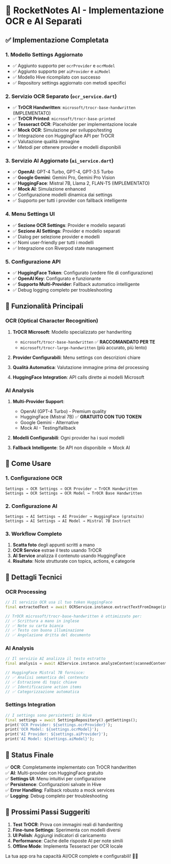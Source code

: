 # 🎯 RocketNotes AI - Implementazione OCR e AI Separati

## ✅ **Implementazione Completata**

### **1. Modello Settings Aggiornato**
- ✅ Aggiunto supporto per `ocrProvider` e `ocrModel`
- ✅ Aggiunto supporto per `aiProvider` e `aiModel`
- ✅ Modello Hive ricompilato con successo
- ✅ Repository settings aggiornato con metodi specifici

### **2. Servizio OCR Separato (`ocr_service.dart`)**
- ✅ **TrOCR Handwritten**: `microsoft/trocr-base-handwritten` (IMPLEMENTATO)
- ✅ **TrOCR Printed**: `microsoft/trocr-base-printed` 
- ✅ **Tesseract OCR**: Placeholder per implementazione locale
- ✅ **Mock OCR**: Simulazione per sviluppo/testing
- ✅ Integrazione con HuggingFace API per TrOCR
- ✅ Valutazione qualità immagine
- ✅ Metodi per ottenere provider e modelli disponibili

### **3. Servizio AI Aggiornato (`ai_service.dart`)**
- ✅ **OpenAI**: GPT-4 Turbo, GPT-4, GPT-3.5 Turbo
- ✅ **Google Gemini**: Gemini Pro, Gemini Pro Vision
- ✅ **HuggingFace**: Mistral 7B, Llama 2, FLAN-T5 (IMPLEMENTATO)
- ✅ **Mock AI**: Simulazione enhanced
- ✅ Configurazione modelli dinamica dai settings
- ✅ Supporto per tutti i provider con fallback intelligente

### **4. Menu Settings UI**
- ✅ **Sezione OCR Settings**: Provider e modello separati
- ✅ **Sezione AI Settings**: Provider e modello separati  
- ✅ Dialog per selezione provider e modelli
- ✅ Nomi user-friendly per tutti i modelli
- ✅ Integrazione con Riverpod state management

### **5. Configurazione API**
- ✅ **HuggingFace Token**: Configurato (vedere file di configurazione)
- ✅ **OpenAI Key**: Configurato e funzionante
- ✅ **Supporto Multi-Provider**: Fallback automatico intelligente
- ✅ Debug logging completo per troubleshooting

## 🚀 **Funzionalità Principali**

### **OCR (Optical Character Recognition)**
1. **TrOCR Microsoft**: Modello specializzato per handwriting
   - `microsoft/trocr-base-handwritten` ✅ **RACCOMANDATO PER TE**
   - `microsoft/trocr-large-handwritten` (più accurato, più lento)

2. **Provider Configurabili**: Menu settings con descrizioni chiare
3. **Qualità Automatica**: Valutazione immagine prima del processing
4. **HuggingFace Integration**: API calls dirette ai modelli Microsoft

### **AI Analysis**
1. **Multi-Provider Support**:
   - OpenAI (GPT-4 Turbo) - Premium quality
   - HuggingFace (Mistral 7B) ✅ **GRATUITO CON TUO TOKEN**
   - Google Gemini - Alternative
   - Mock AI - Testing/fallback

2. **Modelli Configurabili**: Ogni provider ha i suoi modelli
3. **Fallback Intelligente**: Se API non disponibile → Mock AI

## 🎯 **Come Usare**

### **1. Configurazione OCR**
```
Settings → OCR Settings → OCR Provider → TrOCR Handwritten
Settings → OCR Settings → OCR Model → TrOCR Base Handwritten
```

### **2. Configurazione AI**
```
Settings → AI Settings → AI Provider → HuggingFace (gratuito)
Settings → AI Settings → AI Model → Mistral 7B Instruct
```

### **3. Workflow Completo**
1. **Scatta foto** degli appunti scritti a mano
2. **OCR Service** estrae il testo usando TrOCR 
3. **AI Service** analizza il contenuto usando HuggingFace
4. **Risultato**: Note strutturate con topics, actions, e categorie

## 🔧 **Dettagli Tecnici**

### **OCR Processing**
```dart
// Il servizio OCR usa il tuo token HuggingFace
final extractedText = await OCRService.instance.extractTextFromImage(imageBytes);

// TrOCR microsoft/trocr-base-handwritten è ottimizzato per:
// ✅ Scrittura a mano in inglese
// ✅ Note su carta bianca
// ✅ Testo con buona illuminazione
// ✅ Angolazione dritta del documento
```

### **AI Analysis**
```dart
// Il servizio AI analizza il testo estratto
final analysis = await AIService.instance.analyzeContent(scannedContent);

// HuggingFace Mistral 7B fornisce:
// ✅ Analisi semantica del contenuto
// ✅ Estrazione di topic chiave
// ✅ Identificazione action items
// ✅ Categorizzazione automatica
```

### **Settings Integration**
```dart
// I settings sono persistenti in Hive
final settings = await SettingsRepository().getSettings();
print('OCR Provider: ${settings.ocrProvider}');
print('OCR Model: ${settings.ocrModel}');
print('AI Provider: ${settings.aiProvider}');
print('AI Model: ${settings.aiModel}');
```

## 🎉 **Status Finale**

✅ **OCR**: Completamente implementato con TrOCR handwritten  
✅ **AI**: Multi-provider con HuggingFace gratuito  
✅ **Settings UI**: Menu intuitivi per configurazione  
✅ **Persistence**: Configurazioni salvate in Hive  
✅ **Error Handling**: Fallback robusto a mock services  
✅ **Logging**: Debug completo per troubleshooting  

## 🚀 **Prossimi Passi Suggeriti**

1. **Test TrOCR**: Prova con immagini reali di handwriting
2. **Fine-tune Settings**: Sperimenta con modelli diversi 
3. **UI Polish**: Aggiungi indicatori di caricamento
4. **Performance**: Cache delle risposte AI per note simili
5. **Offline Mode**: Implementa Tesseract per OCR locale

La tua app ora ha capacità AI/OCR complete e configurabili! 🎯🚀
